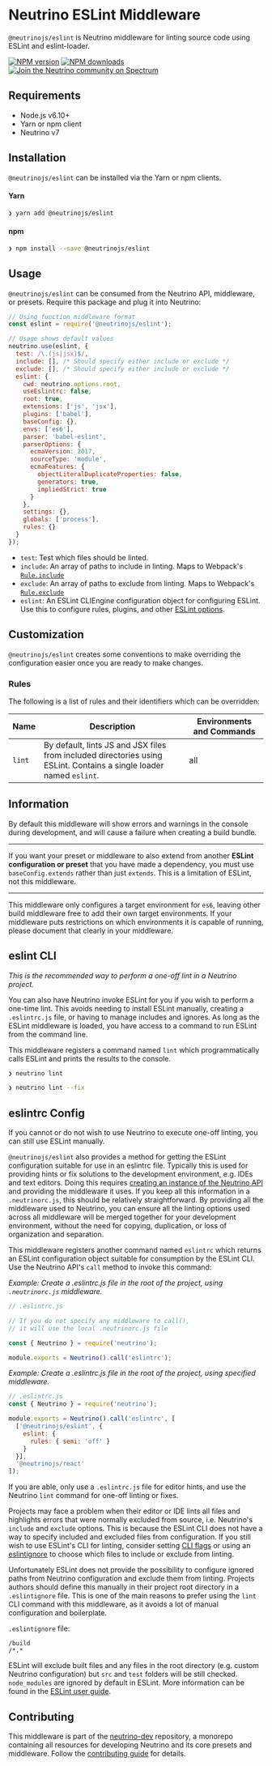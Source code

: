 # Neutrino ESLint Middleware

`@neutrinojs/eslint` is Neutrino middleware for linting source code using ESLint and eslint-loader.

[![NPM version][npm-image]][npm-url]
[![NPM downloads][npm-downloads]][npm-url]
[![Join the Neutrino community on Spectrum][spectrum-image]][spectrum-url]

## Requirements

- Node.js v6.10+
- Yarn or npm client
- Neutrino v7

## Installation

`@neutrinojs/eslint` can be installed via the Yarn or npm clients.

#### Yarn

```bash
❯ yarn add @neutrinojs/eslint
```

#### npm

```bash
❯ npm install --save @neutrinojs/eslint
```

## Usage

`@neutrinojs/eslint` can be consumed from the Neutrino API, middleware, or presets. Require this package
and plug it into Neutrino:

```js
// Using function middleware format
const eslint = require('@neutrinojs/eslint');

// Usage shows default values
neutrino.use(eslint, {
  test: /\.(js|jsx)$/,
  include: [], /* Should specify either include or exclude */
  exclude: [], /* Should specify either include or exclude */
  eslint: {
    cwd: neutrino.options.root,
    useEslintrc: false,
    root: true,
    extensions: ['js', 'jsx'],
    plugins: ['babel'],
    baseConfig: {},
    envs: ['es6'],
    parser: 'babel-eslint',
    parserOptions: {
      ecmaVersion: 2017,
      sourceType: 'module',
      ecmaFeatures: {
        objectLiteralDuplicateProperties: false,
        generators: true,
        impliedStrict: true
      }
    },
    settings: {},
    globals: ['process'],
    rules: {}
  }
});
```

- `test`: Test which files should be linted.
- `include`: An array of paths to include in linting. Maps to Webpack's [`Rule.include`](https://webpack.js.org/configuration/module/#rule-include)
- `exclude`: An array of paths to exclude from linting. Maps to Webpack's [`Rule.exclude`](https://webpack.js.org/configuration/module/#rule-exclude)
- `eslint`: An ESLint CLIEngine configuration object for configuring ESLint. Use this to configure rules, plugins, and other [ESLint options](http://eslint.org/docs/user-guide/configuring).

## Customization

`@neutrinojs/eslint` creates some conventions to make overriding the configuration easier once you are ready to
make changes.

### Rules

The following is a list of rules and their identifiers which can be overridden:

| Name | Description | Environments and Commands |
| --- | --- | --- |
| `lint` | By default, lints JS and JSX files from included directories using ESLint. Contains a single loader named `eslint`. | all |

## Information

By default this middleware will show errors and warnings in the console during development, and will cause a failure when
creating a build bundle.

---

If you want your preset or middleware to also extend from another **ESLint configuration or preset** that you have made
a dependency, you must use `baseConfig.extends` rather than just `extends`. This is a limitation of ESLint, not this
middleware.

---

This middleware only configures a target environment for `es6`, leaving other build middleware free to add their own
target environments. If your middleware puts restrictions on which environments it is capable of running, please
document that clearly in your middleware.

## eslint CLI

_This is the recommended way to perform a one-off lint in a Neutrino project._

You can also have Neutrino invoke ESLint for you if you wish to perform a one-time lint. This avoids needing to install
ESLint manually, creating a `.eslintrc.js` file, or having to manage includes and ignores. As long as the ESLint
middleware is loaded, you have access to a command to run ESLint from the command line.

This middleware registers a command named `lint` which programmatically calls ESLint and prints the results to
the console.

```bash
❯ neutrino lint
```

```bash
❯ neutrino lint --fix
```

## eslintrc Config

If you cannot or do not wish to use Neutrino to execute one-off linting, you can still use ESLint manually.

`@neutrinojs/eslint` also provides a method for getting the ESLint configuration suitable for use in an eslintrc
file. Typically this is used for providing hints or fix solutions to the development environment, e.g. IDEs and text
editors. Doing this requires [creating an instance of the Neutrino API](../../api/README.md) and providing the
middleware it uses. If you keep all this information in a `.neutrinorc.js`, this should be relatively straightforward. By
providing all the middleware used to Neutrino, you can ensure all the linting options used across all middleware will be
merged together for your development environment, without the need for copying, duplication, or loss of organization and
separation.

This middleware registers another command named `eslintrc` which returns an ESLint configuration object suitable for
consumption by the ESLint CLI. Use the Neutrino API's `call` method to invoke this command:

_Example: Create a .eslintrc.js file in the root of the project, using `.neutrinorc.js` middleware._

```js
// .eslintrc.js

// If you do not specify any middleware to call(),
// it will use the local .neutrinorc.js file

const { Neutrino } = require('neutrino');

module.exports = Neutrino().call('eslintrc');
```

_Example: Create a .eslintrc.js file in the root of the project, using specified middleware._

```js
// .eslintrc.js
const { Neutrino } = require('neutrino');

module.exports = Neutrino().call('eslintrc', [
  ['@neutrinojs/eslint', {
    eslint: {
      rules: { semi: 'off' }
    }
  }],
  '@neutrinojs/react'
]);
```

If you are able, only use a `.eslintrc.js` file for editor hints, and use the Neutrino `lint` command for one-off linting
or fixes.

Projects may face a problem when their editor or IDE lints all files and highlights errors that were normally excluded
from source, i.e. Neutrino's `include` and `exclude` options. This is because the ESLint CLI does not have a way to
specify included and excluded files from configuration. If you still wish to use ESLint's CLI for linting, consider
setting [CLI flags](http://eslint.org/docs/user-guide/command-line-interface#options) or using an
[eslintignore](http://eslint.org/docs/user-guide/configuring#ignoring-files-and-directories) to choose which files to
include or exclude from linting.

Unfortunately ESLint does not provide the possibility to configure ignored paths from Neutrino configuration and exclude them
from linting. Projects authors should define this manually in their project root directory in a `.eslintignore` file. This
is one of the main reasons to prefer using the `lint` CLI command with this middleware, as it avoids a lot of manual
configuration and boilerplate.

`.eslintignore` file:

```
/build
/*.*
```

ESLint will exclude built files and any files in the root directory (e.g. custom Neutrino configuration) but `src` and
`test` folders will be still checked. `node_modules` are ignored by default in ESLint. More information can be found
in the [ESLint user guide](http://eslint.org/docs/user-guide/configuring#ignoring-files-and-directories).

## Contributing

This middleware is part of the [neutrino-dev](https://github.com/mozilla-neutrino/neutrino-dev) repository, a monorepo
containing all resources for developing Neutrino and its core presets and middleware. Follow the
[contributing guide](https://neutrino.js.org/contributing) for details.

[npm-image]: https://img.shields.io/npm/v/@neutrinojs/eslint.svg
[npm-downloads]: https://img.shields.io/npm/dt/@neutrinojs/eslint.svg
[npm-url]: https://npmjs.org/package/@neutrinojs/eslint
[spectrum-image]: https://withspectrum.github.io/badge/badge.svg
[spectrum-url]: https://spectrum.chat/neutrino

